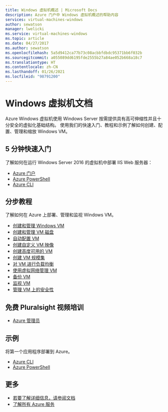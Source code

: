 ```yaml
---
title: Windows 虚拟机概述 | Microsoft Docs
description: Azure 门户中 Windows 虚拟机概述的帮助内容
services: virtual-machines-windows
author: sewatson
manager: lwelicki
ms.service: virtual-machines-windows
ms.topic: article
ms.date: 04/27/2017
ms.author: sewatson
ms.openlocfilehash: 5a5d9412ca77b73c08acbbfdbdc95371bb6f032b
ms.sourcegitcommit: a055089dd6195fde2555b27a84ae052b668a18c7
ms.translationtype: HT
ms.contentlocale: zh-CN
ms.lasthandoff: 01/26/2021
ms.locfileid: "98791200"
---
```

# <a name="windows-virtual-machines-documentation"></a>Windows 虚拟机文档

Azure Windows 虚拟机使用 Windows Server 按需提供具有高可伸缩性并且十分安全的虚拟化基础结构。 使用我们的快速入门、教程和示例了解如何创建、配置、管理和缩放 Windows VM。

## <a name="5-minute-quickstarts"></a>5 分钟快速入门

了解如何在运行 Windows Server 2016 的虚拟机中部署 IIS Web 服务器：

- [Azure 门户](../../articles/virtual-machines/windows/quick-create-portal.md?toc=%2fazure%2fvirtual-machines%2fwindows%2ftoc.json)
- [Azure PowerShell](../../articles/virtual-machines/windows/quick-create-powershell.md?toc=%2fazure%2fvirtual-machines%2fwindows%2ftoc.json)
- [Azure CLI](../../articles/virtual-machines/windows/quick-create-cli.md?toc=%2fazure%2fvirtual-machines%2fwindows%2ftoc.json)

## <a name="step-by-step-tutorials"></a>分步教程

了解如何在 Azure 上部署、管理和监视 Windows VM。

- [创建和管理 Windows VM](/azure/virtual-machines/windows/tutorial-manage-vm)
- [创建和管理 VM 磁盘](/azure/virtual-machines/windows/tutorial-manage-data-disk)
- [自动配置 VM](/azure/virtual-machines/windows/tutorial-automate-vm-deployment)
- [创建自定义 VM 映像](/azure/virtual-machines/windows/tutorial-custom-images)
- [创建高度可用的 VM](/azure/virtual-machines/windows/tutorial-availability-sets)
- [创建 VM 规模集](/azure/virtual-machines/windows/tutorial-create-vmss)
- [对 VM 进行负载均衡](/azure/virtual-machines/windows/tutorial-load-balancer)
- [使用虚拟网络管理 VM](/azure/virtual-machines/windows/tutorial-virtual-network)
- [备份 VM](/azure/backup/quick-backup-vm-portal)
- [监视 VM](/azure/virtual-machines/windows/tutorial-monitoring)
- [管理 VM 上的安全性](/azure/virtual-machines/windows/tutorial-azure-security)


## <a name="free-pluralsight-video-training"></a>免费 Pluralsight 视频培训

- [Azure 管理员](https://go.microsoft.com/fwlink/?linkid=2012827)

## <a name="samples"></a>示例

将第一个应用程序部署到 Azure。

- [Azure CLI](/azure/virtual-machines/virtual-machines-windows-cli-samples?toc=%2fazure%2fvirtual-machines%2fwindows%2ftoc.json)
- [Azure PowerShell](/azure/virtual-machines/virtual-machines-windows-powershell-samples?toc=%2fazure%2fvirtual-machines%2fwindows%2ftoc.json)

## <a name="more"></a>更多

- [若要了解详细信息，请参阅文档](/azure/virtual-machines/windows/index)
- [了解所有 Azure 服务](https://aka.ms/j3wr7y)